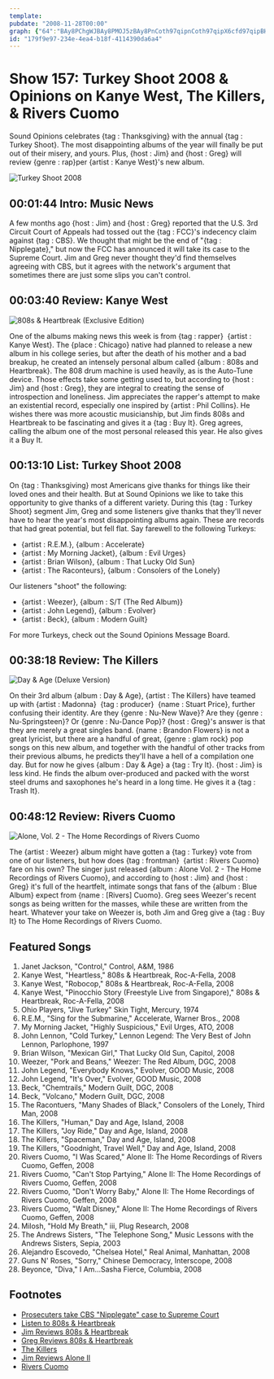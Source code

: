 ```yaml
---
template: 
pubdate: "2008-11-28T00:00"
graph: {"64":"BAy8PChgWJBAy8PMOJ5zBAy8PnCoth97qipnCoth97qipX6cfd97qipBHm1G","LY":"4srM4rN4EFL2scpsfBaxBbv0GpXQxjfu7rwtlU9A0fjSGk5uxVXYBPespsQa","1RU":"TeH5dyNYcNdhnxeyNYcNTeH5dzoO4QDZ7vkTeH5dC14AaDZ7vk3koZSDZ7vkBHm1GdhnxeBQsAMX6cfdBQsAMyNYcN","28C":"2IBlYYXRru4MzcljBkflFEEjrYXRru97qipFEEjr97qipX6cfd97qipBHm1G"}
id: "179f9e97-234e-4ea4-b18f-4114390da6a4"
---
```






# Show 157: Turkey Shoot 2008 & Opinions on Kanye West, The Killers, & Rivers Cuomo

Sound Opinions celebrates {tag : Thanksgiving} with the annual {tag : Turkey Shoot}. The most disappointing albums of the year will finally be put out of their misery, and yours. Plus, {host : Jim} and {host : Greg} will review {genre : rap}per {artist : Kanye West}'s new album.

![Turkey Shoot 2008](https://static.soundopinions.org/images/2008/dj-turkey.jpg)



## 00:01:44 Intro: Music News

A few months ago {host : Jim} and {host : Greg} reported that the U.S. 3rd Circuit Court of Appeals had tossed out the {tag : FCC}'s indecency claim against {tag : CBS}. We thought that might be the end of "{tag : Nipplegate}," but now the FCC has announced it will take its case to the Supreme Court. Jim and Greg never thought they'd find themselves agreeing with CBS, but it agrees with the network's argument that sometimes there are just some slips you can't control.



## 00:03:40 Review: Kanye West

![808s & Heartbreak (Exclusive Edition)](https://static.soundopinions.org/assets/157/640.jpg)

One of the albums making news this week is from {tag : rapper}  {artist : Kanye West}. The {place : Chicago} native had planned to release a new album in his college series, but after the death of his mother and a bad breakup, he created an intensely personal album called {album : 808s and Heartbreak}. The 808 drum machine is used heavily, as is the Auto-Tune device. Those effects take some getting used to, but according to {host : Jim} and {host : Greg}, they are integral to creating the sense of introspection and loneliness. Jim appreciates the rapper's attempt to make an existential record, especially one inspired by {artist : Phil Collins}. He wishes there was more acoustic musicianship, but Jim finds 808s and Heartbreak to be fascinating and gives it a {tag : Buy It}. Greg agrees, calling the album one of the most personal released this year. He also gives it a Buy It.



## 00:13:10 List: Turkey Shoot 2008

On {tag : Thanksgiving} most Americans give thanks for things like their loved ones and their health. But at Sound Opinions we like to take this opportunity to give thanks of a different variety. During this {tag : Turkey Shoot} segment Jim, Greg and some listeners give thanks that they'll never have to hear the year's most disappointing albums again. These are records that had great potential, but fell flat. Say farewell to the following Turkeys:

- {artist : R.E.M.}, {album : Accelerate}
- {artist : My Morning Jacket}, {album : Evil Urges}
- {artist : Brian Wilson}, {album : That Lucky Old Sun}
- {artist : The Raconteurs}, {album : Consolers of the Lonely}

Our listeners "shoot" the following:

- {artist : Weezer}, {album : S/T (The Red Album)}
- {artist : John Legend}, {album : Evolver}
- {artist : Beck}, {album : Modern Guilt}

For more Turkeys, check out the Sound Opinions Message Board.



## 00:38:18 Review: The Killers

![Day & Age (Deluxe Version)](https://static.soundopinions.org/assets/157/1RU0.jpg)

On their 3rd album {album : Day & Age}, {artist : The Killers} have teamed up with {artist : Madonna}  {tag : producer}  {name : Stuart Price}, further confusing their identity. Are they {genre : Nu-New Wave}? Are they {genre : Nu-Springsteen}? Or {genre : Nu-Dance Pop}? {host : Greg}'s answer is that they are merely a great singles band. {name : Brandon Flowers} is not a great lyricist, but there are a handful of great, {genre : glam rock} pop songs on this new album, and together with the handful of other tracks from their previous albums, he predicts they'll have a hell of a compilation one day. But for now he gives {album : Day & Age} a {tag : Try It}. {host : Jim} is less kind. He finds the album over-produced and packed with the worst steel drums and saxophones he's heard in a long time. He gives it a {tag : Trash It}.



## 00:48:12 Review: Rivers Cuomo

![Alone, Vol. 2 - The Home Recordings of Rivers Cuomo](https://static.soundopinions.org/assets/157/28C0.jpg)

The {artist : Weezer} album might have gotten a {tag : Turkey} vote from one of our listeners, but how does {tag : frontman}  {artist : Rivers Cuomo} fare on his own? The singer just released {album : Alone Vol. 2 - The Home Recordings of Rivers Cuomo}, and according to {host : Jim} and {host : Greg} it's full of the heartfelt, intimate songs that fans of the {album : Blue Album} expect from {name : [Rivers] Cuomo}. Greg sees Weezer's recent songs as being written for the masses, while these are written from the heart. Whatever your take on Weezer is, both Jim and Greg give a {tag : Buy It} to The Home Recordings of Rivers Cuomo.



## Featured Songs

1. Janet Jackson, "Control," Control, A&M, 1986
2. Kanye West, "Heartless," 808s & Heartbreak, Roc-A-Fella, 2008
3. Kanye West, "Robocop," 808s & Heartbreak, Roc-A-Fella, 2008
4. Kanye West, "Pinocchio Story (Freestyle Live from Singapore)," 808s & Heartbreak, Roc-A-Fella, 2008
5. Ohio Players, "Jive Turkey" Skin Tight, Mercury, 1974
6. R.E.M., "Sing for the Submarine," Accelerate, Warner Bros., 2008
7. My Morning Jacket, "Highly Suspicious," Evil Urges, ATO, 2008
8. John Lennon, "Cold Turkey," Lennon Legend: The Very Best of John Lennon, Parlophone, 1997
9. Brian Wilson, "Mexican Girl," That Lucky Old Sun, Capitol, 2008
10. Weezer, "Pork and Beans," Weezer: The Red Album, DGC, 2008
11. John Legend, "Everybody Knows," Evolver, GOOD Music, 2008
12. John Legend, "It's Over," Evolver, GOOD Music, 2008
13. Beck, "Chemtrails," Modern Guilt, DGC, 2008
14. Beck, "Volcano," Modern Guilt, DGC, 2008
15. The Racontuers, "Many Shades of Black," Consolers of the Lonely, Third Man, 2008
16. The Killers, "Human," Day and Age, Island, 2008
17. The Killers, "Joy Ride," Day and Age, Island, 2008
18. The Killers, "Spaceman," Day and Age, Island, 2008
19. The Killers, "Goodnight, Travel Well," Day and Age, Island, 2008
20. Rivers Cuomo, "I Was Scared," Alone II: The Home Recordings of Rivers Cuomo, Geffen, 2008
21. Rivers Cuomo, "Can't Stop Partying," Alone II: The Home Recordings of Rivers Cuomo, Geffen, 2008
22. Rivers Cuomo, "Don't Worry Baby," Alone II: The Home Recordings of Rivers Cuomo, Geffen, 2008
23. Rivers Cuomo, "Walt Disney," Alone II: The Home Recordings of Rivers Cuomo, Geffen, 2008
24. Milosh, "Hold My Breath," iii, Plug Research, 2008
25. The Andrews Sisters, "The Telephone Song," Music Lessons with the Andrews Sisters, Sepia, 2003
26. Alejandro Escovedo, "Chelsea Hotel," Real Animal, Manhattan, 2008
27. Guns N' Roses, "Sorry," Chinese Democracy, Interscope, 2008
28. Beyonce, "Diva," I Am...Sasha Fierce, Columbia, 2008



## Footnotes

- [Prosecuters take CBS "Nipplegate" case to Supreme Court](http://www.nme.com/news/janet-jackson/41223)
- [Listen to 808s & Heartbreak](http://www.last.fm/music/Kanye+West/808s+&+Heartbreak)
- [Jim Reviews 808s & Heartbreak](http://www.jimdero.com/News2008/KanyeWest808sHeartbreak.htm)
- [Greg Reviews 808s & Heartbreak](http://articles.chicagotribune.com/2008-11-23/news/0811210194_1_donda-west-drum-tracks)
- [The Killers](http://www.thekillersmusic.com/)
- [Jim Reviews Alone II](http://www.jimdero.com/News2008/RiversAloneII.htm)
- [Rivers Cuomo](http://riverscuomo.com/)